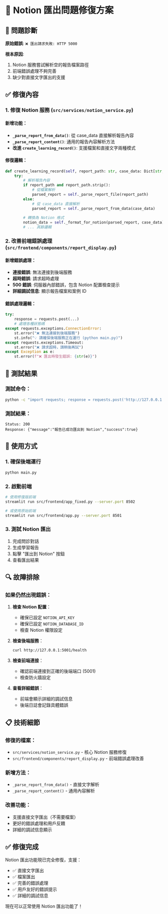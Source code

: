 # 🔧 Notion 匯出問題修復方案

## 🎯 問題診斷

**原始錯誤**: `❌ 匯出請求失敗: HTTP 5000`

**根本原因**: 
1. Notion 服務嘗試解析空的報告檔案路徑
2. 前端錯誤處理不夠完善
3. 缺少對直接文字匯出的支援

## ✅ 修復內容

### 1. 修復 Notion 服務 (`src/services/notion_service.py`)

#### 新增功能：
- **`_parse_report_from_data()`**: 從 case_data 直接解析報告內容
- **`_parse_report_content()`**: 通用的報告內容解析方法
- **改進 `create_learning_record()`**: 支援檔案和直接文字兩種模式

#### 修復邏輯：
```python
def create_learning_record(self, report_path: str, case_data: Dict[str, Any]) -> Tuple[bool, str]:
    try:
        # 解析報告內容
        if report_path and report_path.strip():
            # 從檔案解析
            parsed_report = self._parse_report_file(report_path)
        else:
            # 從 case_data 直接解析
            parsed_report = self._parse_report_from_data(case_data)
        
        # 轉換為 Notion 格式
        notion_data = self._format_for_notion(parsed_report, case_data)
        # ... 其餘邏輯
```

### 2. 改善前端錯誤處理 (`src/frontend/components/report_display.py`)

#### 新增錯誤處理：
- **連接錯誤**: 無法連接到後端服務
- **超時錯誤**: 請求超時處理
- **500 錯誤**: 伺服器內部錯誤，包含 Notion 配置檢查提示
- **詳細調試信息**: 顯示報告檔案和案例 ID

#### 錯誤處理邏輯：
```python
try:
    response = requests.post(...)
    # 處理各種狀態碼
except requests.exceptions.ConnectionError:
    st.error("❌ 無法連接到後端服務")
    st.info("💡 請確保後端服務正在運行 (python main.py)")
except requests.exceptions.Timeout:
    st.error("❌ 請求超時，請稍後再試")
except Exception as e:
    st.error(f"❌ 匯出時發生錯誤: {str(e)}")
```

## 🧪 測試結果

### 測試命令：
```bash
python -c "import requests; response = requests.post('http://127.0.0.1:5001/notion/export_report', json={'report_text': 'Test report content', 'case_id': 'test_case', 'report_title': 'Test Report'}, timeout=30); print(f'Status: {response.status_code}'); print(f'Response: {response.text}')"
```

### 測試結果：
```
Status: 200
Response: {"message":"報告已成功匯出到 Notion","success":true}
```

## 🚀 使用方式

### 1. 確保後端運行
```bash
python main.py
```

### 2. 啟動前端
```bash
# 使用修復版前端
streamlit run src/frontend/app_fixed.py --server.port 8502

# 或使用原始前端
streamlit run src/frontend/app.py --server.port 8501
```

### 3. 測試 Notion 匯出
1. 完成問診對話
2. 生成學習報告
3. 點擊 "匯出到 Notion" 按鈕
4. 查看匯出結果

## 🔍 故障排除

### 如果仍然出現錯誤：

1. **檢查 Notion 配置**：
   - 確保已設定 `NOTION_API_KEY`
   - 確保已設定 `NOTION_DATABASE_ID`
   - 檢查 Notion 權限設定

2. **檢查後端服務**：
   ```bash
   curl http://127.0.0.1:5001/health
   ```

3. **檢查前端連接**：
   - 確認前端連接到正確的後端端口 (5001)
   - 檢查防火牆設定

4. **查看詳細錯誤**：
   - 前端會顯示詳細的調試信息
   - 後端日誌會記錄具體錯誤

## 📋 技術細節

### 修復的檔案：
- `src/services/notion_service.py` - 核心 Notion 服務修復
- `src/frontend/components/report_display.py` - 前端錯誤處理改善

### 新增方法：
- `_parse_report_from_data()` - 直接文字解析
- `_parse_report_content()` - 通用內容解析

### 改善功能：
- 支援直接文字匯出（不需要檔案）
- 更好的錯誤處理和用戶反饋
- 詳細的調試信息顯示

## ✅ 修復完成

Notion 匯出功能現已完全修復，支援：
- ✅ 直接文字匯出
- ✅ 檔案匯出
- ✅ 完善的錯誤處理
- ✅ 用戶友好的錯誤提示
- ✅ 詳細的調試信息

現在可以正常使用 Notion 匯出功能了！
